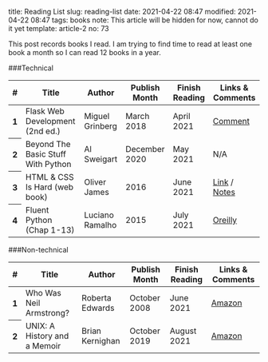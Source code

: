 title: Reading List
slug: reading-list
date: 2021-04-22 08:47
modified: 2021-04-22 08:47
tags: books
note: This article will be hidden for now, cannot do it yet
template: article-2
no: 73

This post records books I read. I am trying to find time to read at least 
one book a month so I can read 12 books in a year. 

###Technical

<table class="table table-striped">
  <thead>
    <tr>
      <th scope="col">#</th>
      <th scope="col">Title</th>
      <th scope="col">Author</th>
      <th scope="col">Publish Month</th>
      <th scope="col">Finish Reading</th>
      <th scope="col">Links & Comments</th>
    </tr>
  </thead>
  <tbody>
    <tr>
      <th scope="row">1</th>
      <td>Flask Web Development (2nd ed.)</td>
      <td>Miguel Grinberg</td>
      <td>March 2018</td>
      <td>April 2021</td>
      <td><a href="/flask-books.html">Comment</a></td>
    </tr>
    <tr>
      <th scope="row">2</th>
      <td>Beyond The Basic Stuff With Python</td>
      <td>Al Sweigart</td>
      <td>December 2020</td>
      <td>May 2021</td>
      <td>N/A</td>
    </tr>
    <tr>
      <th scope="row">3</th>
      <td>HTML & CSS Is Hard (web book)</td>
      <td>Oliver James</td>
      <td>2016</td>
      <td>June 2021</td>
      <td><a href="https://www.internetingishard.com/html-and-css/">Link</a> / 
          <a href="/some-htmlcss-notes.html">Notes</a></td>
    </tr>
    <tr>
      <th scope="row">4</th>
      <td>Fluent Python (Chap 1-13)</td>
      <td>Luciano Ramalho</td>
      <td>2015</td>
      <td>July 2021</td>
      <td><a href="https://www.oreilly.com/library/view/fluent-python/9781491946237/">Oreilly</a></td>
    </tr>
    
  </tbody>
</table>

###Non-technical


<table class="table table-striped">
  <thead>
    <tr>
      <th scope="col">#</th>
      <th scope="col">Title</th>
      <th scope="col">Author</th>
      <th scope="col">Publish Month</th>
      <th scope="col">Finish Reading</th>
      <th scope="col">Links & Comments</th>
    </tr>
  </thead>
  <tbody>
    <tr>
      <th scope="row">1</th>
      <td>Who Was Neil Armstrong?</td>
      <td>Roberta Edwards</td>
      <td>October 2008</td>
      <td>June 2021</td>
      <td><a href="https://tinylink.net/ur2hq">Amazon</a></td>
    </tr>
    <tr>
      <th scope="row">2</th>
      <td>UNIX: A History and a Memoir</td>
      <td>Brian Kernighan</td>
      <td>October 2019</td>
      <td>August 2021</td>
      <td><a href="https://www.amazon.com/UNIX-History-Memoir-Brian-Kernighan-ebook/dp/B07ZQHX3R1/ref=sr_1_1?dchild=1&keywords=a+history+of+unix&qid=1628090075&sr=8-1">Amazon</a></td>
    </tr>
  </tbody>
  </tbody>
</table>

